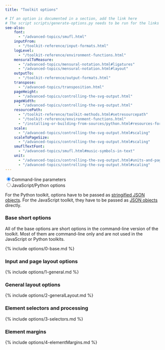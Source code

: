 ```yaml
---
title: "Toolkit options"

# If an option is documented in a section, add the link here
# The script scripts/generate-options.py needs to be run for the links to be updated
see-also:
    font:
      - "/advanced-topics/smufl.html"
    inputFrom:
      - "/toolkit-reference/input-formats.html"
    logLevel:
      - "/toolkit-reference/environment-functions.html"
    mensuralToMeasure:
      - "/advanced-topics/mensural-notation.html#ligatures"
      - "/advanced-topics/mensural-notation.html#layout"
    outputTo:
      - "/toolkit-reference/output-formats.html"
    transpose:
      - "/advanced-topics/transposition.html"
    pageHeight:
      - "/advanced-topics/controlling-the-svg-output.html"
    pageWidth:
      - "/advanced-topics/controlling-the-svg-output.html"
    resourcePath:
      - "/toolkit-reference/toolkit-methods.html#setresourcepath"
      - "/toolkit-reference/environment-functions.html"
      - "/installing-or-building-from-sources/python.html#resources-for-versions-built-locally"
    scale:
      - "/advanced-topics/controlling-the-svg-output.html#scaling"
    scaleToPageSize:
      - "/advanced-topics/controlling-the-svg-output.html#scaling"
    smuflTextFont:
      - "/advanced-topics/smufl.html#music-symbols-in-text"
    unit:
      - "/advanced-topics/controlling-the-svg-output.html#units-and-page-dimensions"   
      - "/advanced-topics/controlling-the-svg-output.html#scaling"   
---
```


<div class="hidden-print radio-inline">
  <label><input type="radio" name="lang" checked>Command-line parameters</label>
</div>
<div class="hidden-print radio-inline">
  <label><input type="radio" name="lang">JavaScript/Python options</label>
</div>

For the Python toolkit, options have to be passed as [stringified JSON objects](/installing-or-building-from-sources/python.html#basic-usage-of-the-toolkit). For the JavaScript toolkit, they have to be passed as [JSON objects](/first-steps/layout-options.html#passing-options-to-verovio) directly.

### Base short options

All of the base options are short options in the command-line version of the toolkit. Most of them are command-line only and are not used in the JavaScript or Python toolkits.

{% include options/0-base.md %}

### Input and page layout options

{% include options/1-general.md %}

### General layout options

{% include options/2-generalLayout.md %}

### Element selectors and processing

{% include options/3-selectors.md %}

### Element margins

{% include options/4-elementMargins.md %}

<script type="text/javascript">
$('input:radio[name="lang"]').click(function() {
    $("span").toggleClass("lang1 lang2");
});
</script>
